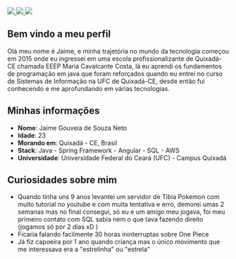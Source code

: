 <div>
    <!--<a target='_blank' href="https://twitch.tv/">
        <img src="https://img.shields.io/badge/Twitch-9146FF?style=for-the-badge&logo=twitch&logoColor=white">
    </a>-->
    <a target='_blank' href="https://twitter.com/jaimegsn">
        <img src="https://img.shields.io/badge/Twitter-1DA1F2?style=for-the-badge&logo=twitter&logoColor=white">
    </a>
    <a target='_blank' href="https://instagram.com/jaimegsn">
        <img src="https://img.shields.io/badge/Instagram-E4405F?style=for-the-badge&logo=instagram&logoColor=white">
    </a>
    <a target='_blank' href="https://linkedin.com/in/jaimegsn">
        <img src="https://img.shields.io/badge/LinkedIn-0077B5?style=for-the-badge&logo=linkedin&logoColor=white">
    </a>
    <!--<a target='_blank' href="https://dev.to/">
        <img src="https://img.shields.io/badge/dev.to-0A0A0A?style=for-the-badge&logo=dev.to&logoColor=white">
    </a>-->
    <!--<a target='_blank' href="https://youtube.com/">
        <img src="https://img.shields.io/badge/YouTube-FF0000?style=for-the-badge&logo=youtube&logoColor=white">
    </a>-->
</div>

## Bem vindo a meu perfil

Olá meu nome é Jaime, e minha trajetória no mundo da tecnologia começou em 2015 onde eu ingressei em uma escola profissionalizante de Quixadá-CE chamada EEEP Maria Cavalcante Costa, lá eu aprendi os fundamentos de programação em java que foram reforçados quando eu entrei no curso de Sistemas de Informação na UFC de Quixadá-CE, desde então fui conhecendo e me aprofundando em várias tecnologias.

## Minhas informações

* **Nome**: Jaime Gouveia de Souza Neto
* **Idade**: 23
* **Morando em**: Quixadá - CE, Brasil
* **Stack**: Java - Spring Framework - Angular - SQL - AWS
* **Universidade**: Universidade Federal do Ceará (UFC) - Campus Quixadá

## Curiosidades sobre mim

* Quando tinha uns 9 anos levantei um servidor de Tibia Pokemon com muito tutorial no youtube e com muita tentativa e erro, demorei umas 2 semanas mas no final consegui, só eu e um amigo meu jogava, foi meu primeiro contato com SQL sabia nem o que tava fazendo direito (jogamos só por 2 dias xD )
* Ficaria falando facilmente 30 horas ininterruptas sobre One Piece
* Já fiz capoeira por 1 ano quando criança mas o único movimento que me interessava era a "estrelinha" ou "estrela"
